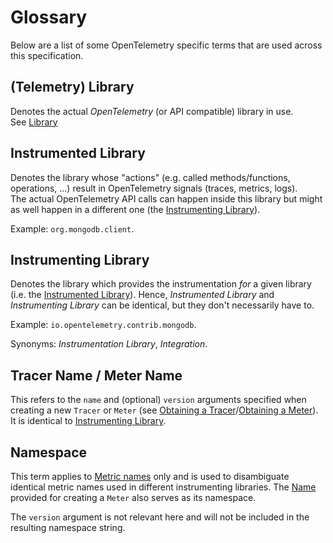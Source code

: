 # Glossary

Below are a list of some OpenTelemetry specific terms that are used across this
specification.

## (Telemetry) Library

Denotes the actual *OpenTelemetry* (or API compatible) library in use.  
See [Library](https://github.com/open-telemetry/opentelemetry-specification/blob/master/specification/data-resource-semantic-conventions.md#library)

<a name="instrumented_library"></a>

## Instrumented Library

Denotes the library whose "actions" (e.g. called methods/functions, operations, ...)
result in OpenTelemetry signals (traces, metrics, logs).  
The actual OpenTelemetry API calls can happen inside this library but might as well
happen in a different one (the [Instrumenting Library](#instrumenting_library)).

Example: `org.mongodb.client`.

<a name="instrumenting_library"></a>

## Instrumenting Library

Denotes the library which provides the instrumentation *for* a given library (i.e.
the [Instrumented Library](#instrumented_library)). Hence, *Instrumented Library*
and *Instrumenting Library* can be identical, but they don't necessarily have to.

Example: `io.opentelemetry.contrib.mongodb`.

Synonyms: *Instrumentation Library*, *Integration*.

<a name="name"></a>

## Tracer Name / Meter Name

This refers to the `name` and (optional) `version` arguments specified when
creating a new `Tracer` or `Meter` (see [Obtaining a Tracer](https://github.com/open-telemetry/opentelemetry-specification/blob/master/specification/api-tracing.md#obtaining-a-tracer)/[Obtaining a Meter](https://github.com/open-telemetry/opentelemetry-specification/blob/master/specification/api-metrics-user.md#obtaining-a-meter)). It is identical to [Instrumenting Library](#instrumenting_library).



## Namespace

This term applies to [Metric names](https://github.com/open-telemetry/opentelemetry-specification/blob/master/specification/api-metrics-user.md#metric-names) only and is used to disambiguate identical metric
names used in different instrumenting libraries. The [Name](#name) provided for creating a `Meter`
also serves as its namespace.

The `version` argument is not relevant here and will not be included in
the resulting namespace string.
